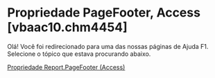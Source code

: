 
# Propriedade PageFooter, Access [vbaac10.chm4454]

Olá! Você foi redirecionado para uma das nossas páginas de Ajuda F1. Selecione o tópico que estava procurando abaixo.

[Propriedade Report.PageFooter (Access)](http://msdn.microsoft.com/library/82cd1c0f-2823-9b61-a1fd-66c02c6aaadf%28Office.15%29.aspx)
